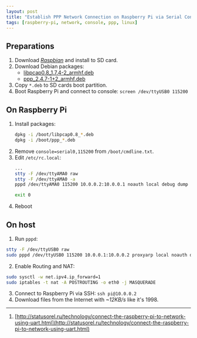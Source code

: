 ```yaml
---
layout: post
title: "Establish PPP Network Connection on Raspberry Pi via Serial Console"
tags: [raspberry-pi, network, console, ppp, linux]
---
```


## Preparations

1. Download [*Raspbian*](https://www.raspberrypi.org/downloads/raspbian/) and install to SD card.
2. Download Debian packages:
    - [libpcap0.8_1.7.4-2_armhf.deb](http://mirrordirector.raspbian.org/raspbian/pool/main/libp/libpcap/libpcap0.8_1.7.4-2_armhf.deb)
    - [ppp_2.4.7-1+2_armhf.deb](http://mirrordirector.raspbian.org/raspbian/pool/main/p/ppp/ppp_2.4.7-1+2_armhf.deb)
3. Copy `*.deb` to SD cards boot partition.
4. Boot Raspberry Pi and connect to console: `screen /dev/ttyUSB0 115200`

## On Raspberry Pi

1. Install packages:
    ```bash
    dpkg -i /boot/libpcap0.8_*.deb
    dpkg -i /boot/ppp_*.deb
    ```
2. Remove `console=serial0,115200` from `/boot/cmdline.txt`.
3. Edit `/etc/rc.local`: 
    ```bash
    ...
    stty -F /dev/ttyAMA0 raw
    stty -F /dev/ttyAMA0 -a
    pppd /dev/ttyAMA0 115200 10.0.0.2:10.0.0.1 noauth local debug dump defaultroute nocrtscts persist maxfail 0 holdoff 1

    exit 0
    ```
4. Reboot

## On host

1. Run `pppd`:
```bash
stty -F /dev/ttyUSB0 raw
sudo pppd /dev/ttyUSB0 115200 10.0.0.1:10.0.0.2 proxyarp local noauth debug nodetach dump nocrtscts passive persist maxfail 0 holdoff 1 &
```
2. Enable Routing and NAT:
```bash
sudo sysctl -w net.ipv4.ip_forward=1
sudo iptables -t nat -A POSTROUTING -o eth0 -j MASQUERADE
```
3. Connect to Raspberry Pi via SSH: `ssh pi@10.0.0.2`
4. Download files from the Internet with *~12KB/s* like it's 1998.

---
1. [http://statusorel.ru/technology/connect-the-raspberry-pi-to-network-using-uart.html](http://statusorel.ru/technology/connect-the-raspberry-pi-to-network-using-uart.html)
